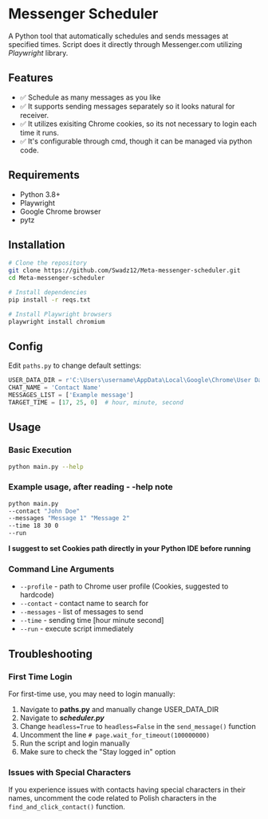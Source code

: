 # Messenger Scheduler

A Python tool that automatically schedules and sends messages at specified times. Script does it directly through Messenger.com utilizing *Playwright* library.

## Features

- ✅ Schedule as many messages as you like
- ✅ It supports sending messages separately so it looks natural for receiver.
- ✅ It utilizes exisiting Chrome cookies, so its not necessary to login each time it runs.
- ✅ It's configurable through cmd, though it can be managed via python code.

## Requirements

- Python 3.8+
- Playwright
- Google Chrome browser
- pytz

## Installation

```bash
# Clone the repository
git clone https://github.com/Swadz12/Meta-messenger-scheduler.git
cd Meta-messenger-scheduler

# Install dependencies
pip install -r reqs.txt

# Install Playwright browsers
playwright install chromium
```

## Config

Edit `paths.py` to change default settings:

```python
USER_DATA_DIR = r'C:\Users\username\AppData\Local\Google\Chrome\User Data\Default'
CHAT_NAME = 'Contact Name'
MESSAGES_LIST = ['Example message']
TARGET_TIME = [17, 25, 0]  # hour, minute, second
```

## Usage

### Basic Execution

```bash
python main.py --help 
```

### Example usage, after reading - -help note

```bash
python main.py 
--contact "John Doe" 
--messages "Message 1" "Message 2" 
--time 18 30 0 
--run
```
**I suggest to set Cookies path directly in your Python IDE before running**

### Command Line Arguments

- `--profile` - path to Chrome user profile (Cookies, suggested to hardcode)
- `--contact` - contact name to search for
- `--messages` - list of messages to send
- `--time` - sending time [hour minute second]
- `--run` - execute script immediately

## Troubleshooting

### First Time Login

For first-time use, you may need to login manually:
1. Navigate to **paths.py** and manually change USER_DATA_DIR
2. Navigate to ***scheduler.py***
3. Change `headless=True` to `headless=False` in the `send_message()` function
4. Uncomment the line `# page.wait_for_timeout(100000000)`
5. Run the script and login manually
6. Make sure to check the "Stay logged in" option

### Issues with Special Characters

If you experience issues with contacts having special characters in their names, uncomment the code related to Polish characters in the `find_and_click_contact()` function.
